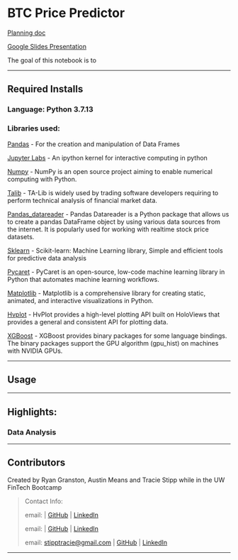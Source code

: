 # BTC Price Predictor

[Planning doc](https://github.com/stipptracie/BTC_Price_Predictor/blob/main/ProjectOutline.md)

[Google Slides Presentation](https://docs.google.com/presentation/d/1HGoxUIvRFVSQXJkmUEHEMvzjjBAcIP2ZBC31PUGa6yc/edit#slide=id.p)

The goal of this notebook is to 


---

## Required Installs

### Language: Python 3.7.13

### Libraries used:

[Pandas](https://pandas.pydata.org/pandas-docs/stable/index.html) - For the creation and manipulation of Data Frames

[Jupyter Labs](https://jupyter.org/) - An ipython kernel for interactive computing in python

[Numpy](https://numpy.org/) - NumPy is an open source project aiming to enable numerical computing with Python.

[Talib](https://ta-lib.org/) - TA-Lib is widely used by trading software developers requiring to perform technical analysis of financial market data.

[Pandas_datareader](https://pypi.org/project/pandas-datareader/) - Pandas Datareader is a Python package that allows us to create a pandas DataFrame object by using various data sources from the internet. It is popularly used for working with realtime stock price datasets.

[Sklearn](https://scikit-learn.org/stable/index.html) - Scikit-learn: Machine Learning library, Simple and efficient tools for predictive data analysis

[Pycaret](https://pycaret.org/) - PyCaret is an open-source, low-code machine learning library in Python that automates machine learning workflows.

[Matplotlib](https://matplotlib.org/) - Matplotlib is a comprehensive library for creating static, animated, and interactive visualizations in Python. 

[Hvplot](https://hvplot.holoviz.org/) - HvPlot provides a high-level plotting API built on HoloViews that provides a general and consistent API for plotting data.

[XGBoost](https://xgboost.readthedocs.io/en/stable/install.html) - XGBoost provides binary packages for some language bindings. The binary packages support the GPU algorithm (gpu_hist) on machines with NVIDIA GPUs.

---

## Usage



---

## Highlights:





### Data Analysis




---

## Contributors

Created by Ryan Granston, Austin Means and Tracie Stipp while in the UW FinTech Bootcamp
> Contact Info:
>
> email: |
> [GitHub]() |
> [LinkedIn]()
>
> email: |
> [GitHub]() |
> [LinkedIn]()
>
> email: stipptracie@gmail.com |
> [GitHub](https://github.com/stipptracie) |
> [LinkedIn](https://www.linkedin.com/in/tracie-stipp-0719691b/)
>

---

